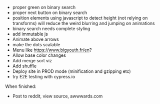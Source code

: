 - proper green on binary search
- proper next button on binary search
- position elements using javascript to detect height (not relying on transforms)
  will reduce the weird blurring and jumping on animations
- binary search needs complete styling
- add immutable js
- Animate above arrows
- make the dots scalable
- Menu like https://www.bigyouth.fr/en?
- Allow base color changes
- Add merge sort viz
- Add shuffle
- Deploy site in PROD mode (minification and gzipping etc)
- try E2E testing with cypress.io


When finished:
- Post to reddit, view source, awwwards.com
